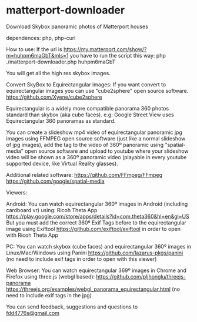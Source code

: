# matterport-downloader
Download Skybox panoramic photos of Matterport houses

dependences: php, php-curl

How to use:
If the url is https://my.matterport.com/show/?m=huhpm6maGbT&mls=1 you have to run the script this way: php ./matterport-downloader.php huhpm6maGbT

You will get all the high res skybox images.

Convert SkyBox to Equirectangular images: If you want convert to equirectangular images you can use "cube2sphere" open source software. https://github.com/Xyene/cube2sphere

Equirectangular is a widely more compatible panorama 360 photos standard than skybox (aka cube faces). e.g: Google Street View uses Equirectangular 360 panoramas as standard.

You can create a slideshow mp4 video of equirectangular panoramic jpg images using FFMPEG open source software (just like a normal slideshow of jpg images), add the tag to the video of 360º panoramic using "spatial-media" open source software and upload to youtube where your slideshow video will be shown as a 360º panoramic video (playable in every youtube supported device, like Virtual Reality glasses). 

Additional related software:
https://github.com/FFmpeg/FFmpeg
https://github.com/google/spatial-media


Viewers:

Android: You can watch equirectangular 360º images in Android (including cardboard vr) using: Ricoh Theta App https://play.google.com/store/apps/details?id=com.theta360&hl=en&gl=US
But you must add the correct 360º Exif Tags before to the equirectangular image using Exiftool https://github.com/exiftool/exiftool in order to open with Ricoh Theta App

PC: You can watch skybox (cube faces) and equirectangular 360º images in Linux/Mac/Windows using Panini https://github.com/lazarus-pkgs/panini (no need to include exif tags in order to open with this viewer)

Web Browser: You can watch equirectangular 369º images in Chrome and Firefox using three.js (webgl based): https://github.com/pljhonglu/threejs-panorama https://threejs.org/examples/webgl_panorama_equirectangular.html (no need to include exif tags in the jpg)

You can send feedback, suggestions and questions to fdd4776s@gmail.com
